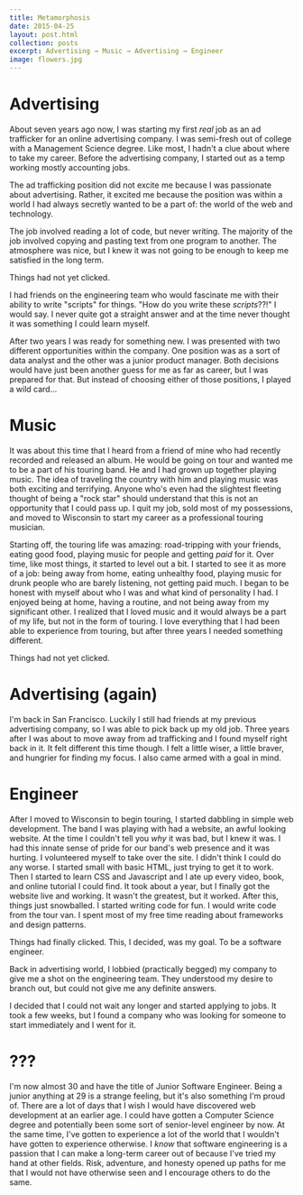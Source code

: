 ```yaml
---
title: Metamorphosis
date: 2015-04-25
layout: post.html
collection: posts
excerpt: Advertising → Music → Advertising → Engineer
image: flowers.jpg
---
```


# Advertising

About seven years ago now, I was starting my first _real_ job as an ad trafficker for an online advertising company.  I was semi-fresh out of college with a Management Science degree.  Like most, I hadn't a clue about where to take my career.  Before the advertising company, I started out as a temp working mostly accounting jobs.  

The ad trafficking position did not excite me because I was passionate about advertising.  Rather, it excited me because the position was within a world I had always secretly wanted to be a part of:  the world of the web and technology. 

The job involved reading a lot of code, but never writing.  The majority of the job involved copying and pasting text from one program to another.  The atmosphere was nice, but I knew it was not going to be enough to keep me satisfied in the long term.  

Things had not yet clicked.

I had friends on the engineering team who would fascinate me with their ability to write "scripts" for things.  "How do you write these _scripts_??!" I would say.  I never quite got a straight answer and at the time never thought it was something I could learn myself.  

After two years I was ready for something new.  I was presented with two different opportunities within the company.  One position was as a sort of data analyst and the other was a junior product manager.  Both decisions would have just been another guess for me as far as career, but I was prepared for that.  But instead of choosing either of those positions, I played a wild card...

# Music

It was about this time that I heard from a friend of mine who had recently recorded and released an album.  He would be going on tour and wanted me to be a part of his touring band.  He and I had grown up together playing music.  The idea of traveling the country with him and playing music was both exciting and terrifying.  Anyone who's even had the slightest fleeting thought of being a "rock star" should understand that this is not an opportunity that I could pass up.  I quit my job, sold most of my possessions, and moved to Wisconsin to start my career as a professional touring musician.

Starting off, the touring life was amazing: road-tripping with your friends, eating good food, playing music for people and getting _paid_ for it.  Over time, like most things, it started to level out a bit.  I started to see it as more of a job: being away from home, eating unhealthy food, playing music for drunk people who are barely listening, not getting paid much.  I began to be honest with myself about who I was and what kind of personality I had.  I enjoyed being at home, having a routine, and not being away from my significant other.  I realized that I loved music and it would always be a part of my life, but not in the form of touring.  I love everything that I had been able to experience from touring, but after three years I needed something different.

Things had not yet clicked.

# Advertising (again)

I'm back in San Francisco.  Luckily I still had friends at my previous advertising company, so I was able to pick back up my old job.  Three years after I was about to move away from ad trafficking and I found myself right back in it.  It felt different this time though.  I felt a little wiser, a little braver, and hungrier for finding my focus.  I also came armed with a goal in mind.

# Engineer

After I moved to Wisconsin to begin touring, I started dabbling in simple web development.  The band I was playing with had a website, an awful looking website.  At the time I couldn't tell you _why_ it was bad, but I knew it was.  I had this innate sense of pride for our band's web presence and it was hurting.  I volunteered myself to take over the site.  I didn't think I could do any worse.  I started small with basic HTML, just trying to get it to work.  Then I started to learn CSS and Javascript and I ate up every video, book, and online tutorial I could find.  It took about a year, but I finally got the website live and working.  It wasn't the greatest, but it worked.  After this, things just snowballed.  I started writing code for fun.  I would write code from the tour van.  I spent most of my free time reading about frameworks and design patterns.

Things had finally clicked.  This, I decided, was my goal.  To be a software engineer.  

Back in advertising world, I lobbied (practically begged) my company to give me a shot on the engineering team.  They understood my desire to branch out, but could not give me any definite answers.  

I decided that I could not wait any longer and started applying to jobs.  It took a few weeks, but I found a company who was looking for someone to start immediately and I went for it.  

# ???

I'm now almost 30 and have the title of Junior Software Engineer.  Being a junior anything at 29 is a strange feeling, but it's also something I'm proud of.  There are a lot of days that I wish I would have discovered web development at an earlier age.  I could have gotten a Computer Science degree and potentially been some sort of senior-level engineer by now.  At the same time, I've gotten to experience a lot of the world that I wouldn't have gotten to experience otherwise.  I _know_ that software engineering is a passion that I can make a long-term career out of because I've tried my hand at other fields.  Risk, adventure, and honesty opened up paths for me that I would not have otherwise seen and I encourage others to do the same.
